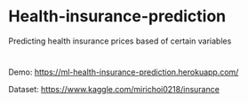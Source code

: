 # Health-insurance-prediction
Predicting health insurance prices based of certain variables

#
Demo: https://ml-health-insurance-prediction.herokuapp.com/

Dataset: https://www.kaggle.com/mirichoi0218/insurance
